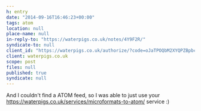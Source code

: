 ```yaml
---
h: entry
date: "2014-09-16T16:46:23+00:00"
tags: atom
location: null
place-name: null
in-reply-to: "https://waterpigs.co.uk/notes/4Y9F2R/"
syndicate-to: null
client_id: "https://waterpigs.co.uk/authorize/?code=oJaTPOQbM2XYQPZBpbciHKsMirlkPRCLlgyfg17v_qjCYm-w&me=http%3A%2F%2Fbret.io&state=0"
client: waterpigs.co.uk
scope: post
files: null
published: true
syndicate: null
---
```

And I couldn't find a ATOM feed, so I was able to just use your https://waterpigs.co.uk/services/microformats-to-atom/ service :)